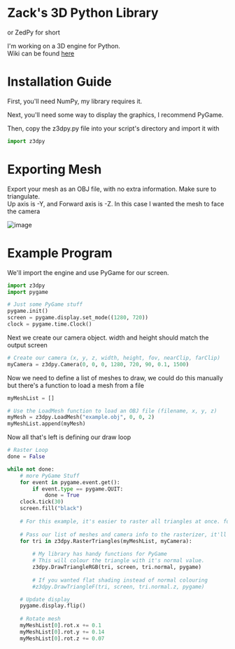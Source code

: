 # Zack's 3D Python Library
or ZedPy for short

I'm working on a 3D engine for Python. <br>
Wiki can be found <a href="https://github.com/ZackWilde27/pythonRasterizer/wiki">here</a>

# Installation Guide

First, you'll need NumPy, my library requires it.

Next, you'll need some way to display the graphics, I recommend PyGame.

Then, copy the z3dpy.py file into your script's directory and import it with
```python
import z3dpy
```

# Exporting Mesh

Export your mesh as an OBJ file, with no extra information. Make sure to triangulate.
<br>
Up axis is -Y, and Forward axis is -Z. In this case I wanted the mesh to face the camera

![image](https://user-images.githubusercontent.com/115175938/235002154-62bb03ad-13f3-4084-b410-aa0074553865.png)


# Example Program
We'll import the engine and use PyGame for our screen.

```python
import z3dpy
import pygame

# Just some PyGame stuff
pygame.init()
screen = pygame.display.set_mode((1280, 720))
clock = pygame.time.Clock()
```

Next we create our camera object. width and height should match the output screen

```python
# Create our camera (x, y, z, width, height, fov, nearClip, farClip)
myCamera = z3dpy.Camera(0, 0, 0, 1280, 720, 90, 0.1, 1500)
```

Now we need to define a list of meshes to draw, we could do this manually but there's a function to load a mesh from a file
```python
myMeshList = []

# Use the LoadMesh function to load an OBJ file (filename, x, y, z)
myMesh = z3dpy.LoadMesh("example.obj", 0, 0, 2)
myMeshList.append(myMesh)
```

Now all that's left is defining our draw loop

```python
# Raster Loop
done = False

while not done:
    # more PyGame Stuff
    for event in pygame.event.get():
        if event.type == pygame.QUIT:
            done = True    
    clock.tick(30)
    screen.fill("black")
    
    # For this example, it's easier to raster all triangles at once. for a more custom pipeline, see the wiki
    
    # Pass our list of meshes and camera info to the rasterizer, it'll return a sorted list of triangles to draw on our screen
    for tri in z3dpy.RasterTriangles(myMeshList, myCamera):
        
        # My library has handy functions for PyGame
        # This will colour the triangle with it's normal value.
        z3dpy.DrawTriangleRGB(tri, screen, tri.normal, pygame)
        
        # If you wanted flat shading instead of normal colouring
        #z3dpy.DrawTriangleF(tri, screen, tri.normal.z, pygame)

    # Update display
    pygame.display.flip()
    
    # Rotate mesh
    myMeshList[0].rot.x += 0.1
    myMeshList[0].rot.y += 0.14
    myMeshList[0].rot.z += 0.07
```
